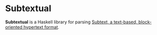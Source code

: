 # Subtextual

**Subtextual** is a Haskell library for parsing [Subtext, a text-based, block-oriented hypertext format](https://github.com/subconsciousnetwork/subtext).